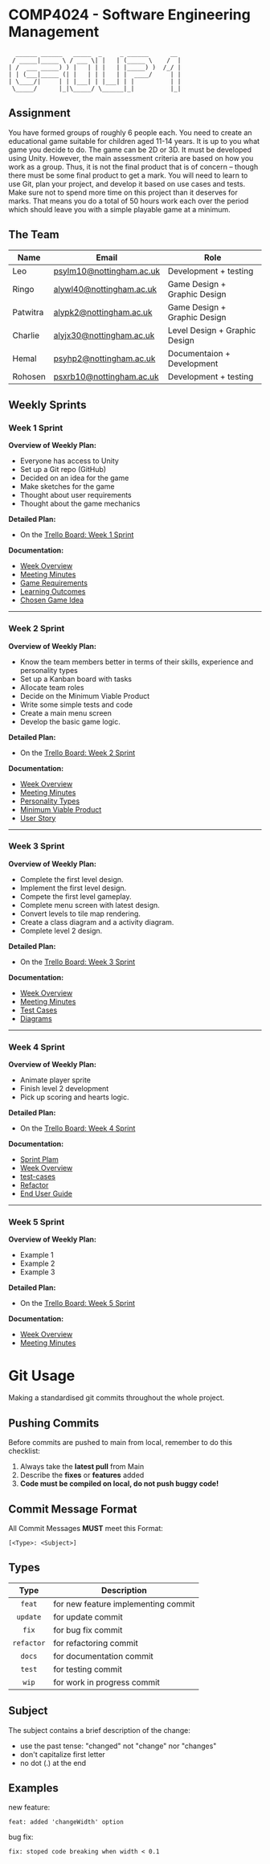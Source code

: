 # COMP4024 - Software Engineering Management

```
  ______ ______   _____  _     _ ______      __
 / _____|_____ \ / ___ \| |   | (_____ \    /  |
| /  ___ _____) ) |   | | |   | |_____) )  /_/ |
| | (___|_____ (| |   | | |   | |  ____/     | |
| \____/|     | | |___| | |___| | |          | |
 \_____/      |_|\_____/ \______|_|          |_|
```

## Assignment

You have formed groups of roughly 6 people each. You need to create an
educational game suitable for children aged 11-14 years. It is up to you what
game you decide to do. The game can be 2D or 3D. It must be developed
using Unity. However, the main assessment criteria are based on how you
work as a group. Thus, it is not the final product that is of concern – though
there must be some final product to get a mark. You will need to learn to use
Git, plan your project, and develop it based on use cases and tests. Make
sure not to spend more time on this project than it deserves for marks. That
means you do a total of 50 hours work each over the period which should
leave you with a simple playable game at a minimum.

## The Team

| Name     | Email                    | Role                          |
| -------- | ------------------------ | ----------------------------- |
| Leo      | psylm10@nottingham.ac.uk | Development + testing         |
| Ringo    | alywl40@nottingham.ac.uk | Game Design + Graphic Design  |
| Patwitra | alypk2@nottingham.ac.uk  | Game Design + Graphic Design  |
| Charlie  | alyjx30@nottingham.ac.uk | Level Design + Graphic Design |
| Hemal    | psyhp2@nottingham.ac.uk  | Documentaion + Development    |
| Rohosen  | psxrb10@nottingham.ac.uk | Development + testing         |

## Weekly Sprints

### Week 1 Sprint

**Overview of Weekly Plan:**

- Everyone has access to Unity
- Set up a Git repo (GitHub)
- Decided on an idea for the game
- Make sketches for the game
- Thought about user requirements
- Thought about the game mechanics

**Detailed Plan:**

- On the [Trello Board: Week 1 Sprint](https://trello.com/b/bZQf9yUQ/week-1-sprint)

**Documentation:**

- [Week Overview](weekly-reports/week1/week1-Overview.md)
- [Meeting Minutes](weekly-reports/week1/week1-Meeting.md)
- [Game Requirements](weekly-reports/week1/week1-Requirements.md)
- [Learning Outcomes](weekly-reports/week1/week1-LearningOutcomes.md)
- [Chosen Game Idea](weekly-reports/week1/week1-FinalGameIdea.md)

---

### Week 2 Sprint

**Overview of Weekly Plan:**

- Know the team members better in terms of their skills, experience and personality types
- Set up a Kanban board with tasks
- Allocate team roles
- Decide on the Minimum Viable Product
- Write some simple tests and code
- Create a main menu screen
- Develop the basic game logic.

**Detailed Plan:**

- On the [Trello Board: Week 2 Sprint](https://trello.com/b/bZQf9yUQ/week-2-sprint)

**Documentation:**

- [Week Overview](weekly-reports/week2/week2-Overview.md)
- [Meeting Minutes](weekly-reports/week2/week2-Meeting.md)
- [Personality Types](weekly-reports/week2/week2-Personality.md)
- [Minimum Viable Product](weekly-reports/week2/week2-MVP.md)
- [User Story](weekly-reports/week2/week2-UserStory.md)

---

### Week 3 Sprint

**Overview of Weekly Plan:**

- Complete the first level design.
- Implement the first level design.
- Compete the first level gameplay.
- Complete menu screen with latest design.
- Convert levels to tile map rendering.
- Create a class diagram and a activity diagram.
- Complete level 2 design.

**Detailed Plan:**

- On the [Trello Board: Week 3 Sprint](https://trello.com/b/bZQf9yUQ/week-3-sprint)

**Documentation:**

- [Week Overview](weekly-reports/week3/week3-Overview.md)
- [Meeting Minutes](weekly-reports/week3/week3-Meeting.md)
- [Test Cases](test-cases.md)
- [Diagrams](weekly-reports/week3/week3-Diagrams.md)
---

### Week 4 Sprint

**Overview of Weekly Plan:**

- Animate player sprite
- Finish level 2 development
- Pick up scoring and hearts logic. 

**Detailed Plan:**

- On the [Trello Board: Week 4 Sprint](https://trello.com/b/bZQf9yUQ/week-4-sprint)

**Documentation:**

- [Sprint Plam](weekly-reports/week4/week4-SprintPlan.md)
- [Week Overview](weekly-reports/week4/week4-Overview.md)
- [test-cases](./test-cases.md)
- [Refactor](weekly-reports/week4/refactors.md)
- [End User Guide](weekly-reports/week4/week4-EndUserGuide.md)

---

### Week 5 Sprint

**Overview of Weekly Plan:**

- Example 1
- Example 2
- Example 3

**Detailed Plan:**

- On the [Trello Board: Week 5 Sprint](https://trello.com/b/bZQf9yUQ/week-5-sprint)

**Documentation:**

- [Week Overview](weekly-reports/week5/week5-Overview.md)
- [Meeting Minutes](weekly-reports/week5/week5-Meeting.md)

# Git Usage

Making a standardised git commits throughout the whole project.

## Pushing Commits

Before commits are pushed to main from local, remember to do this checklist:

1. Always take the **latest pull** from Main
2. Describe the **fixes** or **features** added
3. **Code must be compiled on local, do not push buggy code!**

## Commit Message Format

All Commit Messages **MUST** meet this Format:

```
[<Type>: <Subject>]
```

## Types

|    Type    | Description                         |
| :--------: | ----------------------------------- |
|   `feat`   | for new feature implementing commit |
|  `update`  | for update commit                   |
|   `fix`    | for bug fix commit                  |
| `refactor` | for refactoring commit              |
|   `docs`   | for documentation commit            |
|   `test`   | for testing commit                  |
|   `wip`    | for work in progress commit         |

## Subject

The subject contains a brief description of the change:

- use the past tense: "changed" not "change" nor "changes"
- don't capitalize first letter
- no dot (.) at the end

## Examples

new feature:

```
feat: added 'changeWidth' option
```

bug fix:

```
fix: stoped code breaking when width < 0.1
```
